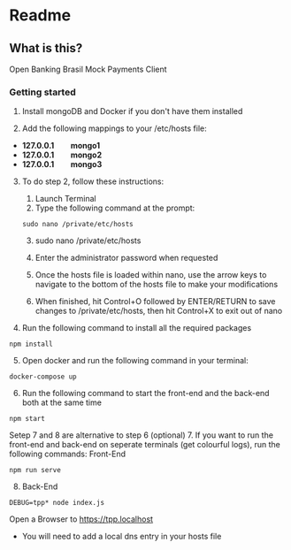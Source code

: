 # Readme

## What is this?

Open Banking Brasil Mock Payments Client

### Getting started

1. Install mongoDB and Docker if you don't have them installed

2. Add the following mappings to your /etc/hosts file:


- **127.0.0.1   &nbsp; &nbsp; &nbsp; &nbsp;    mongo1**
- **127.0.0.1   &nbsp; &nbsp; &nbsp; &nbsp;    mongo2**
- **127.0.0.1   &nbsp; &nbsp; &nbsp; &nbsp;    mongo3**

3. To do step 2, follow these instructions:
    1. Launch Terminal
    2. Type the following command at the prompt:

    ```
    sudo nano /private/etc/hosts
    ```

    3. sudo nano /private/etc/hosts

    4. Enter the administrator password when requested
    5. Once the hosts file is loaded within nano, use the arrow keys to navigate to the bottom of the hosts file to make your modifications
    6. When finished, hit Control+O followed by ENTER/RETURN to save changes to /private/etc/hosts, then hit Control+X to exit out of nano

4. Run the following command to install all the required packages

```
npm install
```

5. Open docker and run the following command in your terminal:

```
docker-compose up
```

6. Run the following command to start the front-end and the back-end both at the same time

```
npm start
```

Setep 7 and 8 are alternative to step 6 (optional)
7. If you want to run the front-end and back-end on seperate terminals (get colourful logs), run the following commands:
Front-End

```
npm run serve
```

8. Back-End

```
DEBUG=tpp* node index.js
```

Open a Browser to <https://tpp.localhost>

- You will need to add a local dns entry in your hosts file
